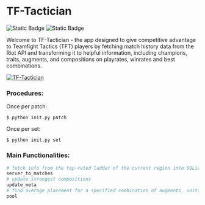 # TF-Tactician
![Static Badge](https://img.shields.io/badge/Python-blue)
![Static Badge](https://img.shields.io/badge/SQLite-brightgreen)

Welcome to TF-Tactician - the app designed to give competitive advantage to Teamfight Tactics (TFT) players by fetching match history data from the Riot API and transforming it to helpful information, including champions, traits, augments, and compositions on playrates, winrates and best combinations.

[![TF-Tactician](https://github.com/arlantat/teamfight-tactician/assets/88363323/26f2b930-a7d7-4335-9809-54faac4f9f88)](https://youtu.be/xUiEJ9vxqnc)

### Procedures:

Once per patch:

```
$ python init.py patch
```

Once per set:
```
$ python init.py set
```

### Main Functionalities:
```python
# fetch info from the top-rated ladder of the current region into SQLite
server_to_matches
# update strongest compositions
update_meta
# find average placement for a specified combination of augments, units, and traits
pool
```

